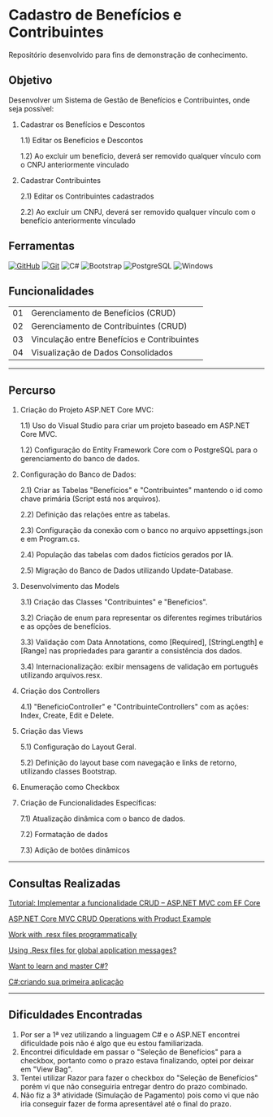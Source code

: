 <h1>
   Cadastro de Benefícios e Contribuintes
</h1>

Repositório desenvolvido para fins de demonstração de conhecimento.

## Objetivo
Desenvolver um Sistema de Gestão de Benefícios e Contribuintes, onde seja possível:

1) Cadastrar os Benefícios e Descontos

   1.1) Editar os Benefícios e Descontos

   1.2) Ao excluir um benefício, deverá ser removido qualquer vínculo com o CNPJ anteriormente vinculado

2) Cadastrar Contribuintes

   2.1) Editar os Contribuintes cadastrados

   2.2) Ao excluir um CNPJ, deverá ser removido qualquer vínculo com o benefício anteriormente vinculado
   
## Ferramentas
[![GitHub](https://img.shields.io/badge/GitHub-000?style=for-the-badge&logo=github&logoColor=30A3DC)](https://docs.github.com/)
[![Git](https://img.shields.io/badge/Git-000?style=for-the-badge&logo=git&logoColor=E94D5F)](https://git-scm.com/doc) 
![C#](https://img.shields.io/badge/C%23-239120?style=for-the-badge&logo=c-sharp&logoColor=white)
![Bootstrap](https://img.shields.io/badge/-boostrap-0D1117?style=for-the-badge&logo=bootstrap&labelColor=0D1117)
![PostgreSQL](https://img.shields.io/badge/PostgreSQL-000?style=for-the-badge&logo=postgresql)
![Windows](https://img.shields.io/badge/Windows-000?style=for-the-badge&logo=windows&logoColor=2CA5E0)


## Funcionalidades
<table>
  <tbody align="left">
    <tr>
      <td>01</td>
      <td>Gerenciamento de Benefícios (CRUD)</td>
    </tr>
    <tr>
      <td>02</td>
      <td>Gerenciamento de Contribuintes (CRUD)</td>
    </tr>
    <tr>
      <td>03</td>
      <td>Vinculação entre Benefícios e Contribuintes</td>  
    </tr>
    <tr>
      <td>04</td>
      <td>Visualização de Dados Consolidados</td>    
    </tr>
  </tbody>
</table>

---
## Percurso
1) Criação do Projeto ASP.NET Core MVC:

   1.1) Uso do Visual Studio para criar um projeto baseado em ASP.NET Core MVC.

   1.2) Configuração do Entity Framework Core com o PostgreSQL para o gerenciamento do banco de dados.
   
2) Configuração do Banco de Dados:
   
   2.1) Criar as Tabelas "Benefícios" e "Contribuintes" mantendo o id como chave primária (Script está nos arquivos).

   2.2) Definição das relações entre as tabelas.

   2.3) Configuração da conexão com o banco no arquivo appsettings.json e em Program.cs.

   2.4) População das tabelas com dados fictícios gerados por IA.

   2.5) Migração do Banco de Dados utilizando Update-Database.

3) Desenvolvimento das Models

   3.1) Criação das Classes "Contribuintes" e "Beneficios".

   3.2) Criação de enum para representar os diferentes regimes tributários e as opções de benefícios.

   3.3) Validação com Data Annotations, como  [Required], [StringLength] e [Range] nas propriedades para garantir a consistência dos dados.

   3.4) Internacionalização: exibir mensagens de validação em português utilizando arquivos.resx.

4) Criação dos Controllers

   4.1) "BeneficioController" e "ContribuinteControllers" com as ações: Index, Create, Edit e Delete.

5) Criação das Views

   5.1) Configuração do Layout Geral.

   5.2) Definição do layout base com navegação e links de retorno, utilizando classes Bootstrap.

6) Enumeração como Checkbox

7) Criação de Funcionalidades Específicas:

   7.1) Atualização dinâmica com o banco de dados.
   
   7.2) Formatação de dados

   7.3) Adição de botões dinâmicos

---
## Consultas Realizadas
[Tutorial: Implementar a funcionalidade CRUD – ASP.NET MVC com EF Core](https://learn.microsoft.com/pt-br/aspnet/core/data/ef-mvc/crud?view=aspnetcore-9.0)

[ASP.NET Core MVC CRUD Operations with Product Example](https://medium.com/@ravipatel.it/asp-net-core-mvc-crud-operations-with-product-example-for-absolute-beginners-in-net-8-b012700c8cf6)

[Work with .resx files programmatically](https://learn.microsoft.com/en-us/dotnet/core/extensions/work-with-resx-files-programmatically)

[Using .Resx files for global application messages?](https://stackoverflow.com/questions/1820912/using-resx-files-for-global-application-messages)

[Want to learn and master C#?](https://exercism.org/tracks/csharp)

[C#:criando sua primeira aplicação](https://cursos.alura.com.br/course/csharp-criando-primeira-aplicacao)


---
## Dificuldades Encontradas

1) Por ser a 1ª vez utilizando a linguagem C# e o ASP.NET encontrei dificuldade pois não é algo que eu estou familiarizada.
2) Encontrei dificuldade em passar o "Seleção de Benefícios" para a checkbox, portanto como o prazo estava finalizando, optei por deixar em "View Bag".
3) Tentei utilizar Razor para fazer o checkbox do "Seleção de Benefícios" porém vi que não conseguiria entregar dentro do prazo combinado.
4) Não fiz a 3ª atividade (Simulação de Pagamento) pois como vi que não iria conseguir fazer de forma apresentável até o final do prazo.
